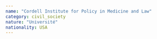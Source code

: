 ```yaml
---
name: "Cordell Institute for Policy in Medicine and Law"
category: civil_society
nature: "Université"
nationality: USA
---
```

    